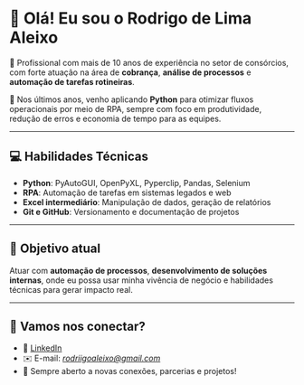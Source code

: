 # 👋 Olá! Eu sou o Rodrigo de Lima Aleixo

🎯 Profissional com mais de 10 anos de experiência no setor de consórcios, com forte atuação na área de **cobrança**, **análise de processos** e **automação de tarefas rotineiras**.

🚀 Nos últimos anos, venho aplicando **Python** para otimizar fluxos operacionais por meio de RPA, sempre com foco em produtividade, redução de erros e economia de tempo para as equipes.

---

## 💻 Habilidades Técnicas

- **Python**: PyAutoGUI, OpenPyXL, Pyperclip, Pandas, Selenium
- **RPA**: Automação de tarefas em sistemas legados e web
- **Excel intermediário**: Manipulação de dados, geração de relatórios
- **Git e GitHub**: Versionamento e documentação de projetos

---

## 🎯 Objetivo atual

Atuar com **automação de processos**, **desenvolvimento de soluções internas**, onde eu possa usar minha vivência de negócio e habilidades técnicas para gerar impacto real.

---

## 🤝 Vamos nos conectar?

- 💼 [LinkedIn](https://www.linkedin.com/in/rodrigo-de-lima-aleixo-850b1720b/)
- ✉️ E-mail: *rodriigoaleixo@gmail.com*
- 🚀 Sempre aberto a novas conexões, parcerias e projetos!

<!---
RodriigoAleixo/RodriigoAleixo is a ✨ special ✨ repository because its `README.md` (this file) appears on your GitHub profile.
You can click the Preview link to take a look at your changes.
--->
